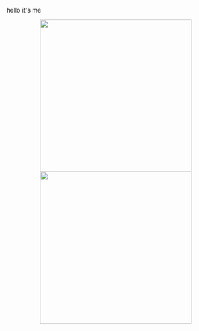 hello it's me

<!--
**yanagi-ori/yanagi-ori** is a ✨ _special_ ✨ repository because its `README.md` (this file) appears on your GitHub profile.

Here are some ideas to get you started:

- 🔭 I’m currently working on ...
- 🌱 I’m currently learning ...
- 👯 I’m looking to collaborate on ...
- 🤔 I’m looking for help with ...
- 💬 Ask me about ...
- 📫 How to reach me: ...
- 😄 Pronouns: ...
- ⚡ Fun fact: ...
-->


<center>
      <img width="350px" align="center" src="https://github-readme-stats.vercel.app/api?username=yanagi-ori&show_icons=true&hide_border=true&count_private=true&layout=compact" /><img width="350px" align="center" src="https://github-readme-stats.vercel.app/api/top-langs/?username=yanagi-ori&hide=html&layout=compact" />
</center>
